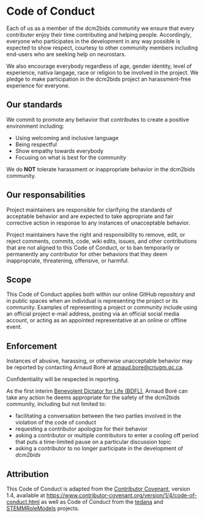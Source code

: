# Code of Conduct

Each of us as a member of the dcm2bids community we ensure that every
contributer enjoy their time contributing and helping people. Accordingly,
everyone who participates in the development in any way possible is
 expected to show respect, courtesy to other community members including
 end-users who are seeking help on neurostars.

We also encourage everybody regardless of age, gender identity, level of
experience, nativa langage, race or religion to be involved in the project.
We pledge to make participation in the dcm2bids project an harassment-free
experience for everyone.


## Our standards

We commit to promote any behavior that contributes to create a positive
 environment including:
* Using welcoming and inclusive language
* Being respectful
* Show empathy towards everybody
* Focusing on what is best for the community

We do **NOT** tolerate harassment or inappropriate behavior in the dcm2bids
community.


## Our responsabilities

Project maintainers are responsible for clarifying the standards of acceptable
behavior and are expected to take appropriate and fair corrective action in
response to any instances of unacceptable behavior.

Project maintainers have the right and responsibility to remove, edit, or
reject comments, commits, code, wiki edits, issues, and other contributions
that are not aligned to this Code of Conduct, or to ban temporarily or
permanently any contributor for other behaviors that they deem inappropriate,
threatening, offensive, or harmful.

## Scope

This Code of Conduct applies both within our online GitHub repository
and in public spaces when an individual is representing the project or its community.
Examples of representing a project or community include using an official project e-mail
address, posting via an official social media account, or acting as an appointed
representative at an online or offline event.

## Enforcement

Instances of abusive, harassing, or otherwise unacceptable behavior may be
reported by contacting Arnaud Boré at <arnaud.bore@criugm.qc.ca>.

Confidentiality will be respected in reporting.

As the first interim [Benevolent Dictator for Life (BDFL)](https://en.wikipedia.org/wiki/Benevolent_dictator_for_life), Arnaud Boré can take any action he deems
appropriate for the safety of the dcm2bids community, including but not
limited to:
* facilitating a conversation between the two parties involved in the
violation of the code of conduct
* requesting a contributor apologize for their behavior
* asking a contributor or multiple contributors to enter a cooling off period
 that puts a time-limited pause on a particular discussion topic
* asking a contributor to no longer participate in the
development of *dcm2bids*

## Attribution

This Code of Conduct is adapted from the [Contributor Covenant][homepage], version 1.4,
available at https://www.contributor-covenant.org/version/1/4/code-of-conduct.html
as well as Code of Conduct from the [tedana][tedana-repo] and
[STEMMRoleModels][stem-repo] projects.


[stem-repo]: https://github.com/KirstieJane/STEMMRoleModels
[tedana-repo]: https://github.com/ME-ICA/tedana
[homepage]: https://www.contributor-covenant.org/
